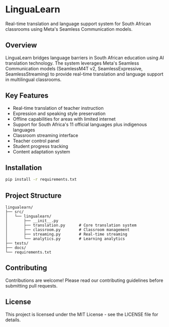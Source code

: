 # LinguaLearn

Real-time translation and language support system for South African classrooms using Meta's Seamless Communication models.

## Overview

LinguaLearn bridges language barriers in South African education using AI translation technology. The system leverages Meta's Seamless Communication models (SeamlessM4T v2, SeamlessExpressive, SeamlessStreaming) to provide real-time translation and language support in multilingual classrooms.

## Key Features

- Real-time translation of teacher instruction
- Expression and speaking style preservation
- Offline capabilities for areas with limited internet
- Support for South Africa's 11 official languages plus indigenous languages
- Classroom streaming interface
- Teacher control panel
- Student progress tracking
- Content adaptation system

## Installation

```bash
pip install -r requirements.txt
```

## Project Structure

```
lingualearn/
├── src/
│   └── lingualearn/
│       ├── __init__.py
│       ├── translation.py      # Core translation system
│       ├── classroom.py        # Classroom management
│       ├── streaming.py        # Real-time streaming
│       └── analytics.py        # Learning analytics
├── tests/
├── docs/
└── requirements.txt
```

## Contributing

Contributions are welcome! Please read our contributing guidelines before submitting pull requests.

## License

This project is licensed under the MIT License - see the LICENSE file for details.